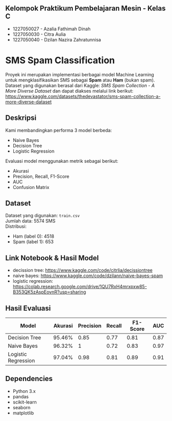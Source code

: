 ## Kelompok Praktikum Pembelajaran Mesin - Kelas C
- 1227050027 - Azalia Fathimah Dinah
- 1227050030 - Citra Aulia
- 1227050040 - Dzilan Nazira Zahratunnisa

# SMS Spam Classification
Proyek ini merupakan implementasi berbagai model Machine Learning untuk mengklasifikasikan SMS sebagai **Spam** atau **Ham** (bukan spam). Dataset yang digunakan berasal dari Kaggle: *SMS Spam Collection - A More Diverse Dataset* dan dapat diakses melalui link berikut: https://www.kaggle.com/datasets/thedevastator/sms-spam-collection-a-more-diverse-dataset 

## Deskripsi
Kami membandingkan performa 3 model berbeda:
- Naive Bayes
- Decision Tree
- Logistic Regression

Evaluasi model menggunakan metrik sebagai berikut:
- Akurasi
- Precision, Recall, F1-Score
- AUC
- Confusion Matrix

## Dataset
Dataset yang digunakan: `train.csv`  
Jumlah data: 5574 SMS  
Distribusi:  
- Ham (label 0): 4518  
- Spam (label 1): 653

## Link Notebook & Hasil Model
- decission tree: https://www.kaggle.com/code/citrlia/decissiontree 
- naive bayes: https://www.kaggle.com/code/dzilann/naive-bayes-spam 
- logistic regression: https://colab.research.google.com/drive/1QU7RxH4mrxpxw85-B353QK5zAspEovnR?usp=sharing

## Hasil Evaluasi

| Model                 |Akurasi | Precision | Recall | F1-Score | AUC   |
|-----------------------|--------|-----------|--------|----------|-------|
| Decision Tree         | 95.46% | 0.85      | 0.77   | 0.81     | 0.87  |
| Naive Bayes           | 96.32% | 1         | 0.72   | 0.83     | 0.97  |
| Logistic Regression   | 97.04% | 0.98      | 0.81   | 0.89     | 0.91  |

## Dependencies
- Python 3.x
- pandas
- scikit-learn
- seaborn
- matplotlib
